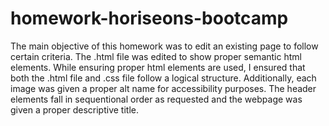 # homework-horiseons-bootcamp

The main objective of this homework was to edit an existing page to follow certain criteria. 
The .html file was edited to show proper semantic html elements.
While ensuring proper html elements are used, I ensured that both the .html file and .css file follow a logical structure.
Additionally, each image was given a proper alt name for accessibility purposes. 
The header elements fall in sequentional order as requested and the webpage was given a proper descriptive title.